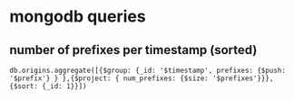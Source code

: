 # mongodb queries

## number of prefixes per timestamp (sorted)
```
db.origins.aggregate([{$group: {_id: '$timestamp', prefixes: {$push: '$prefix'} } },{$project: { num_prefixes: {$size: '$prefixes'}}},{$sort: {_id: 1}}])
```
